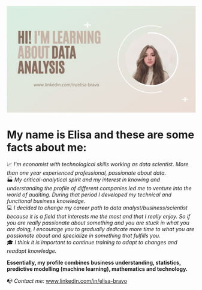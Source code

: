 ![](https://github.com/bravovielisa/bravovielisa/blob/main/GitHub.gif)

# My name is Elisa and these are some facts about me:  



📈 *I'm economist with technological skills working as data scientist. More than one year experienced professional, passionate about data.*  
🏭 *My critical-analytical spirit and my interest in knowing and understanding the profile of different companies led me to venture into the world of auditing. During that period I developed my technical and functional business knowledge.*  
💻 *I decided to change my career path to data analyst/business/scientist because it is a field that interests me the most and that I really enjoy. So if you are really passionate about something and you are stuck in what you are doing, I encourage you to gradually dedicate more time to what you are passionate about and specialize in something that fulfills you.*  
🎓 *I think it is important to continue training to adapt to changes and readapt knowledge.*  


**Essentially, my profile combines business understanding, statistics, predictive modelling (machine learning), mathematics and technology.**  


📭 *Contact me:* <span style="color:blue">www.linkedin.com/in/elisa-bravo</span>
